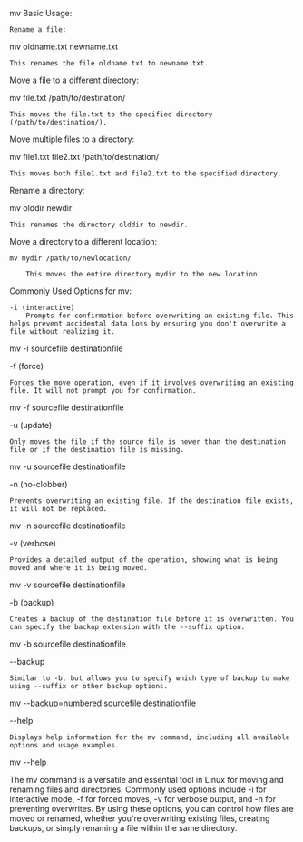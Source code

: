 mv 
Basic Usage:

    Rename a file:

mv oldname.txt newname.txt

    This renames the file oldname.txt to newname.txt.

Move a file to a different directory:

mv file.txt /path/to/destination/

    This moves the file.txt to the specified directory (/path/to/destination/).

Move multiple files to a directory:

mv file1.txt file2.txt /path/to/destination/

    This moves both file1.txt and file2.txt to the specified directory.

Rename a directory:

mv olddir newdir

    This renames the directory olddir to newdir.

Move a directory to a different location:

    mv mydir /path/to/newlocation/

        This moves the entire directory mydir to the new location.

Commonly Used Options for mv:

    -i (interactive)
        Prompts for confirmation before overwriting an existing file. This helps prevent accidental data loss by ensuring you don't overwrite a file without realizing it.

mv -i sourcefile destinationfile

-f (force)

    Forces the move operation, even if it involves overwriting an existing file. It will not prompt you for confirmation.

mv -f sourcefile destinationfile

-u (update)

    Only moves the file if the source file is newer than the destination file or if the destination file is missing.

mv -u sourcefile destinationfile

-n (no-clobber)

    Prevents overwriting an existing file. If the destination file exists, it will not be replaced.

mv -n sourcefile destinationfile

-v (verbose)

    Provides a detailed output of the operation, showing what is being moved and where it is being moved.

mv -v sourcefile destinationfile

-b (backup)

    Creates a backup of the destination file before it is overwritten. You can specify the backup extension with the --suffix option.

mv -b sourcefile destinationfile

--backup

    Similar to -b, but allows you to specify which type of backup to make using --suffix or other backup options.

mv --backup=numbered sourcefile destinationfile

--help

    Displays help information for the mv command, including all available options and usage examples.

mv --help


The mv command is a versatile and essential tool in Linux for moving and renaming files and directories.
Commonly used options include -i for interactive mode, -f for forced moves, -v for verbose output, and -n for preventing overwrites.
By using these options, you can control how files are moved or renamed, whether you're overwriting existing files, creating backups, or simply renaming a file within the same directory.